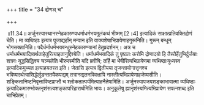 +++
title = "34 द्रोणञ् च"

+++
  
  
॥11.34॥ अर्जुनस्यास्थानस्नेहकारुण्यधर्माधर्मभयमूलंकथं भीष्मम् \[2।4\]
इत्यादिकं साक्षात्प्रतिवक्तिद्रोणं चेति। मा व्यथिष्ठाः इत्यत्र
पूजाद्यर्हान् मन्वान इति वाक्यशेषाभिप्रायेणाहगुरूनिति। गुरून् बन्धून्
भोगसक्तानिति। पदैर्धर्माधर्मभयबन्धुस्नेहकारुण्यानां हेतुप्रदर्शनम्। अत्र
च धर्माधर्मभयादिव्यर्थताहेतुरित्याहतानुद्दिश्येति। धर्माधर्मभयादिकं तु
पृष्ठतः करोमि द्रोणादयो हि तैस्तैर्हेतुभिर्दुर्जयाः शत्रवः
युद्धसिद्धिश्च चञ्चलेति भीरुरस्मीति यदि ब्रवीषि; तर्हि मा
भैषीरित्यभिप्रायेणमा व्यथिष्ठाःयुध्यस्व इत्यादिकमुच्यत इत्याहयतस्त
इति। जेतासि इत्यत्र द्वितीयया तृजन्तायोगात्तृनश्च
भविष्यदर्थत्वासिद्धेर्लुडन्ततयैकपद्यम् तत्रानद्यतनविवक्षापि
नास्तीत्यभिप्रायेणाहजेष्यसीति। शङ्कितानिष्टनिवृत्ताविष्टप्राप्तौ च
श्लोकतात्पर्यमित्याहनैतेषामिति। अर्जुनस्यापजयशङ्काभावात्मा व्यथिष्ठाः
इत्यादिकमारम्भोक्तनृशंसत्वशङ्कापरिहारार्थमिति भावः। अनुकूलेषु
ह्यानृशंस्यमित्यभिप्रायेण सपत्नशब्द इति चाभिप्रेतम्।  
  
